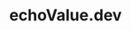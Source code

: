 ---
title: "echoValue.dev"
publishdate: 2023-12-11
description:  "echoValue is a Key-Value Store API that offers a lightweight and user-friendly solution for developers and freelancers, especially those focusing on smaller projects.
This API simplifies the storage and retrieval of key-value data, eliminating the need for complex server setups."
type: page
topic: project
tags: ["saas","api", "database"]
link: "https://www.echovalue.dev"
image: "/images/echovalue-api.webp"
---